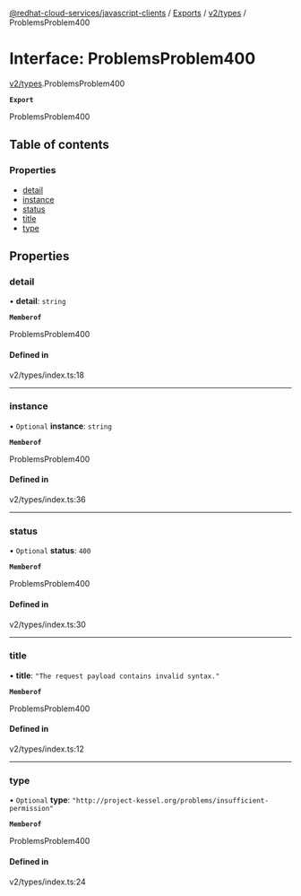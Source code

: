 [@redhat-cloud-services/javascript-clients](../README.md) / [Exports](../modules.md) / [v2/types](../modules/v2_types.md) / ProblemsProblem400

# Interface: ProblemsProblem400

[v2/types](../modules/v2_types.md).ProblemsProblem400

**`Export`**

ProblemsProblem400

## Table of contents

### Properties

- [detail](v2_types.ProblemsProblem400.md#detail)
- [instance](v2_types.ProblemsProblem400.md#instance)
- [status](v2_types.ProblemsProblem400.md#status)
- [title](v2_types.ProblemsProblem400.md#title)
- [type](v2_types.ProblemsProblem400.md#type)

## Properties

### detail

• **detail**: `string`

**`Memberof`**

ProblemsProblem400

#### Defined in

v2/types/index.ts:18

___

### instance

• `Optional` **instance**: `string`

**`Memberof`**

ProblemsProblem400

#### Defined in

v2/types/index.ts:36

___

### status

• `Optional` **status**: ``400``

**`Memberof`**

ProblemsProblem400

#### Defined in

v2/types/index.ts:30

___

### title

• **title**: ``"The request payload contains invalid syntax."``

**`Memberof`**

ProblemsProblem400

#### Defined in

v2/types/index.ts:12

___

### type

• `Optional` **type**: ``"http://project-kessel.org/problems/insufficient-permission"``

**`Memberof`**

ProblemsProblem400

#### Defined in

v2/types/index.ts:24
